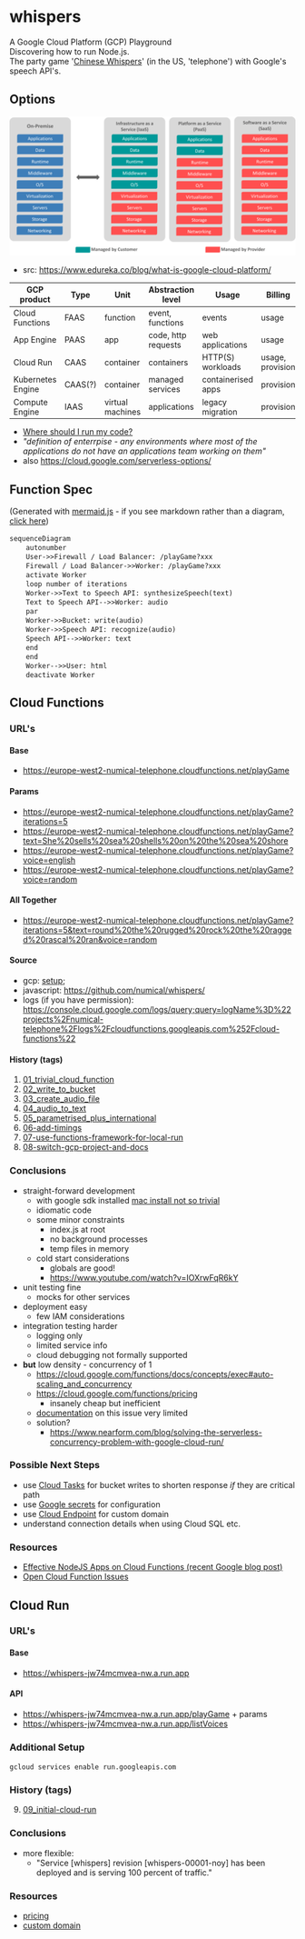 # whispers

A Google Cloud Platform (GCP) Playground  
Discovering how to run Node.js.  
The party game '[Chinese Whispers](https://en.wikipedia.org/wiki/Telephone_(game))' (in the US, 'telephone') with Google's speech API's.

## Options

![xAAS Comparison](/images/cloud-service-types.png)

* src: https://www.edureka.co/blog/what-is-google-cloud-platform/

| GCP product | Type | Unit | Abstraction level | Usage | Billing | Project focus |
| --- | --- | --- | --- | --- | --- | --- |
| Cloud Functions | FAAS | function | event, functions | events | usage | dev |
| App Engine | PAAS  | app | code, http requests | web applications | usage | dev |
| Cloud Run | CAAS | container | containers | HTTP(S) workloads | usage, provision | dev(/ops) |
| Kubernetes Engine | CAAS(?)| container | managed services | containerised apps | provision | ops|
| Compute Engine | IAAS | virtual machines | applications | legacy migration | provision | ops |

* [Where should I run my code?](https://www.youtube.com/watch?v=wzPmgWJ5fpU&feature=youtu.be)
* _"definition of enterrpise - any environments where most of the applications do not have an applications team working
  on them"_
* also https://cloud.google.com/serverless-options/   
  
## Function Spec
(Generated with [mermaid.js](https://mermaid-js.github.io/mermaid/#/) - if you see markdown rather than a diagram, [click here](./images/functional-spec.png))
```mermaid
sequenceDiagram
    autonumber
    User->>Firewall / Load Balancer: /playGame?xxx
    Firewall / Load Balancer->>Worker: /playGame?xxx
    activate Worker
    loop number of iterations
    Worker->>Text to Speech API: synthesizeSpeech(text)
    Text to Speech API-->>Worker: audio
    par 
    Worker->>Bucket: write(audio)
    Worker->>Speech API: recognize(audio)
    Speech API-->>Worker: text
    end
    end
    Worker-->>User: html
    deactivate Worker
```

## Cloud Functions

### URL's

#### Base

* https://europe-west2-numical-telephone.cloudfunctions.net/playGame

#### Params

* https://europe-west2-numical-telephone.cloudfunctions.net/playGame?iterations=5
* https://europe-west2-numical-telephone.cloudfunctions.net/playGame?text=She%20sells%20sea%20shells%20on%20the%20sea%20shore
* https://europe-west2-numical-telephone.cloudfunctions.net/playGame?voice=english
* https://europe-west2-numical-telephone.cloudfunctions.net/playGame?voice=random

#### All Together

* https://europe-west2-numical-telephone.cloudfunctions.net/playGame?iterations=5&text=round%20the%20rugged%20rock%20the%20ragged%20rascal%20ran&voice=random

#### Source
* gcp: [setup](./docs/setup.md);
* javascript: https://github.com/numical/whispers/
* logs (if you have permission): https://console.cloud.google.com/logs/query;query=logName%3D%22projects%2Fnumical-telephone%2Flogs%2Fcloudfunctions.googleapis.com%252Fcloud-functions%22

#### History (tags)

1. [01_trivial_cloud_function](https://github.com/numical/whispers/releases/tag/01_trivial_cloud_function)
2. [02_write_to_bucket](https://github.com/numical/whispers/releases/tag/02_write_to_bucket)
3. [03_create_audio_file](https://github.com/numical/whispers/releases/tag/03_create_audio_file)
4. [04_audio_to_text](https://github.com/numical/whispers/releases/tag/04_audio_to_text)
5. [05_parametrised_plus_international](https://github.com/numical/whispers/releases/tag/05_parametrised_plus_international)
6. [06-add-timings](https://github.com/numical/whispers/releases/tag/06_add_timings)
7. [07-use-functions-framework-for-local-run](https://github.com/numical/whispers/releases/tag/07-use-functions-framework-for-local-run)
8. [08-switch-gcp-project-and-docs](https://github.com/numical/whispers/releases/tag/08-switch-gcp-project-and-docs)

### Conclusions

* straight-forward development
    * with google sdk installed [mac install not so trivial](./docs/google-sdk-on-mac.md)
    * idiomatic code
    * some minor constraints
        * index.js at root
        * no background processes
        * temp files in memory
    * cold start considerations
        * globals are good!
        * https://www.youtube.com/watch?v=IOXrwFqR6kY
* unit testing fine
    * mocks for other services
* deployment easy
    * few IAM considerations
* integration testing harder
    * logging only
    * limited service info
    * cloud debugging not formally supported
* **but** low density - concurrency of 1
    * https://cloud.google.com/functions/docs/concepts/exec#auto-scaling_and_concurrency
    * https://cloud.google.com/functions/pricing
        * insanely cheap but inefficient
    * [documentation](https://cloud.google.com/serverless-options/#advanced-tips-and-best-practices) on this issue very limited
    * solution?
        * https://www.nearform.com/blog/solving-the-serverless-concurrency-problem-with-google-cloud-run/

### Possible Next Steps

* use [Cloud Tasks](https://cloud.google.com/tasks) for bucket writes to shorten response *if* they are critical path
* use [Google secrets](https://cloud.google.com/secret-manager) for configuration
* use [Cloud Endpoint](  https://cloud.google.com/endpoints/docs/openapi/get-started-cloud-functions) for custom domain
* understand connection details when using Cloud SQL etc.

### Resources
* [Effective NodeJS Apps on Cloud Functions (recent Google blog post)](https://cloud.google.com/blog/products/serverless/running-effective-nodejs-apps-on-cloud-functions)
* [Open Cloud Function Issues](https://issuetracker.google.com/savedsearches/559729)

    
## Cloud Run

### URL's

#### Base
* https://whispers-jw74mcmvea-nw.a.run.app  

#### API
* https://whispers-jw74mcmvea-nw.a.run.app/playGame + params
* https://whispers-jw74mcmvea-nw.a.run.app/listVoices

### Additional Setup
```
gcloud services enable run.googleapis.com
```

### History (tags)
9. [09_initial-cloud-run](https://github.com/numical/whispers/releases/tag/09-initial-cloud-run)

### Conclusions
* more flexible:
  * "Service [whispers] revision [whispers-00001-noy] has been deployed and is serving 100 percent of traffic."

### Resources
* [pricing](https://cloud.google.com/run/pricing)
* [custom domain](https://cloud.google.com/run/docs/mapping-custom-domains)
